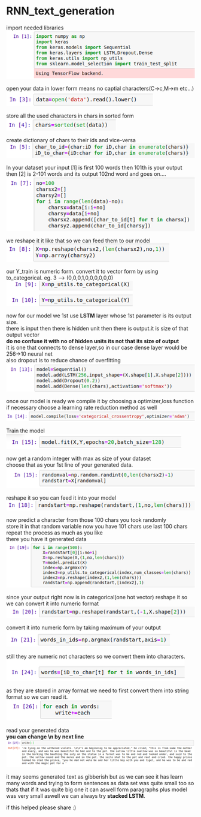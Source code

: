 # RNN_text_generation


import needed libraries<br/>
![](images/1.png)

open your data in lower form means no captial characters(C->c,M->m etc...)
![](images/2.png)

store all the used characters in chars in sorted form<br/>
![](images/3.png)

create dictionary of chars to their ids and vice-versa
![](images/4.png)

In your dataset your input [1] is first 100 words then 101th is your output<br/>
then [2] is 2-101 words and its output 102nd word and goes on....
![](images/5.png)

we reshape it it like that so we can feed them to our model<br/>
![](images/6.png)

our Y_train is numeric form. convert it to vector form by using to_categorical.
eg. 3 --> (0,0,0,1,0,0,0,0,0,0) 
![](images/7.png)

now for our model we 1st use **LSTM** layer whose 1st parameter is its output size.<br/>
there is input then there is hidden unit then there is output.it is size of that output vector<br/>
**do no confuse it with no of hidden units its not that its size of output**<br/>
it is one that connects to dense layer,so in our case dense layer would be 256->10 neural net<br/>
also dropout is to reduce chance of overfitting<br/>
![](images/8.png)

once our model is ready we compile it by choosing a optimizer,loss function if necessary choose a learning rate reduction method as well<br/>
![](images/9.png)

Train the model<br/>
![](images/10.png)

now get a random integer with max as size of your dataset<br/>
choose that as your 1st line of your generated data.<br/>
![](images/11.png)

reshape it so you can feed it into your model<br/>
![](images/12.png)

now predict a character from those 100 chars you took randomly<br/>
store it in that random variable now you have 101 chars use last 100 chars repeat the process as much as you like<br/>
there you have it generated data<br/>
![](images/13.png)

since your output right now is in categorical(one hot vector) reshape it so we can convert it into numeric format<br/>
![](images/14.png)

convert it into numeric form by taking maximum of your output<br/>
![](images/15.png)

still they are numeric not characters so we convert them into characters.<br/>
![](images/16.png)

as they are stored in array format we need to first convert them into string format so we can read it.<br/>
![](images/17.png)

read your generated data<br/>
**you can change \n by next line**
![](images/18.png)


it may seems generated text as gibberish but as we can see it has learn many words and trying to form sentences as data set was quite small too so thats that if it was quite big one it can aswell form paragraphs plus model was very small aswell we can always try **stacked LSTM**.<br/>

if this helped please share :)
